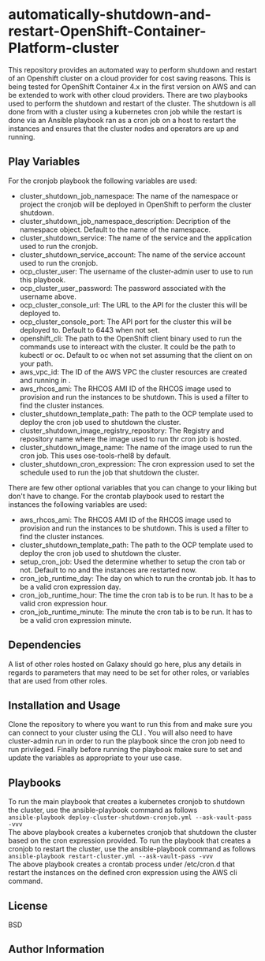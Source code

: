 # automatically-shutdown-and-restart-OpenShift-Container-Platform-cluster 

This repository provides an automated way to perform  shutdown and restart of an Openshift cluster on a cloud provider for cost saving reasons. This is being tested for OpenShift Container 4.x in the first version on AWS and can be extended to work with other cloud providers. There are two playbooks used to perform the shutdown and restart of the cluster. The shutdown is all done from with a cluster using a kubernetes cron job while the restart is done via an Ansible playbook ran as a cron job on a host to restart the instances and ensures that the cluster nodes and operators are up and running.   


Play Variables
--------------

For the cronjob playbook the following variables are used:
- cluster_shutdown_job_namespace: The name of the namespace or project the cronjob will be deployed in OpenShift to perform the cluster shutdown.
- cluster_shutdown_job_namespace_description: Decription of the namespace object. Default to the name of the namespace.
- cluster_shutdown_service: The name of the service and the application used to run the cronjob. 
- cluster_shutdown_service_account: The name of the service account used to run the cronjob. 
- ocp_cluster_user: The username of the cluster-admin user to use to run this playbook.
- ocp_cluster_user_password: The password associated with the username above.
- ocp_cluster_console_url: The URL to the API for the cluster this will be deployed to.
- ocp_cluster_console_port: The API port for the cluster this will be deployed to. Default to 6443 when not set.
- openshift_cli: The path to the OpenShift client binary used to run the commands use to intereact with the cluster. It could be the path to kubectl or oc. Default to oc when not set assuming that the client on on your path.
- aws_vpc_id: The ID of the AWS VPC the cluster resources are created and running in .
- aws_rhcos_ami: The RHCOS AMI ID of the RHCOS image used to provision and run the instances to be shutdown. This is used a filter to find the cluster instances.
- cluster_shutdown_template_path: The path to the OCP template used to deploy the cron job used to shutdown the cluster.
- cluster_shutdown_image_registry_repository: The Registry and repository name where the image used to run thr cron job is hosted. 
- cluster_shutdown_image_name: The name of the image used to run the cron job. This uses ose-tools-rhel8 by default.
- cluster_shutdown_cron_expression: The cron expression used to set the schedule used to run the job that shutdown the cluster.

There are few other optional variables that you can change to your liking but don't have to change. 
For the crontab playbook used to restart the instances the following variables are used:
- aws_rhcos_ami: The RHCOS AMI ID of the RHCOS image used to provision and run the instances to be shutdown. This is used a filter to find the cluster instances.
- cluster_shutdown_template_path: The path to the OCP template used to deploy the cron job used to shutdown the cluster.
- setup_cron_job: Used the determine whether to setup the cron tab or not. Default to no and the instances are restarted now.
- cron_job_runtime_day: The day on which to run the crontab job. It has to be a valid cron expression day.
- cron_job_runtime_hour: The time the cron tab is to be run. It has to be a valid cron expression hour.
- cron_job_runtime_minute: The minute the cron tab is to be run. It has to be a valid cron expression minute.

Dependencies
------------

A list of other roles hosted on Galaxy should go here, plus any details in regards to parameters that may need to be set for other roles, or variables that are used from other roles.


Installation and Usage
-----------------------
Clone the repository to where you want to run this from and make sure you can connect to your cluster using the CLI . 
You will also need to have cluster-admin run in order to run the playbook since the cron job need to run privileged.
Finally before running the playbook make sure to set and update the variables as appropriate to your use case.

Playbooks
---------
To run the main playbook that creates a kubernetes cronjob to shutdown the cluster, use the ansible-playbook command as follows   
`ansible-playbook deploy-cluster-shutdown-cronjob.yml --ask-vault-pass -vvv`  
The above playbook creates a kubernetes cronjob that shutdown the cluster based on the cron expression provided.
To run the playbook that creates a cronjob to restart the cluster, use the ansible-playbook command as follows   
`ansible-playbook restart-cluster.yml --ask-vault-pass -vvv`  
The above playbook creates a crontab process under /etc/cron.d that restart the instances on the defined cron expression using the AWS cli command.



License
-------

BSD

Author Information
------------------

